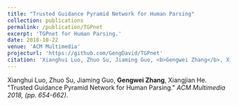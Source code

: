 ```yaml
---
title: "Trusted Guidance Pyramid Network for Human Parsing"
collection: publications
permalink: /publication/TGPnet
excerpt: 'TGPnet for Human Parsing.'
date: 2018-10-22
venue: 'ACM Multimedia'
projecturl: 'https://github.com/GengDavid/TGPnet'
citation: 'Xianghui Luo, Zhuo Su, Jiaming Guo, <b>Gengwei Zhang</b>, Xiangjian He. &quot;Trusted Guidance Pyramid Network for Human Parsing.&quot; <i>ACM Multimedia 2018, (pp. 654-662)</i>.'
---
```


Xianghui Luo, Zhuo Su, Jiaming Guo, **Gengwei Zhang**, Xiangjian He. "Trusted Guidance Pyramid Network for Human Parsing." <i>ACM Multimedia 2018, (pp. 654-662)</i>.
